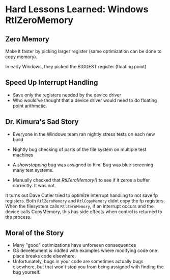 # Hard Lessons Learned: Windows RtlZeroMemory

## Zero Memory

Make it faster by picking larger register (same optimization can be done to copy memory).

In early Windows, they picked the BIGGEST register (floating point)


## Speed Up Interrupt Handling

- Save only the registers needed by the device driver
- Who would've thought that a device driver would need to do floating point arithmetic.

## Dr. Kimura's Sad Story

- Everyone in the Windows team ran nightly stress tests on each new build
- Nightly bug checking of parts of the file system on multiple test machines 

- A *showstopping* bug was assigned to him. Bug was blue screening many test systems. 
- Manually checked that *RtlZeroMemory()* to see if it zeros a buffer correctly. It was not.

It turns out Dave Cutler tried to optimize interrupt handling to not save fp registers. Both `RtlZeroMemory` and `RtlCopyMemory` didnt copy the fp registers. When the filesystem calls `RtlZeroMemory`, if an interrupt occurs and the device calls CopyMemory, this has side effects when control is returned to the process.

## Moral of the Story

- Many "good" optimizations have unforseen consequences
- OS develepment is riddled with examples where modifying code one place breaks code elsewhere.
- Unfortunately, bugs in your code are sometimes actually bugs elsewhere, but that won't stop you from being assigned with finding the bug yourself.
